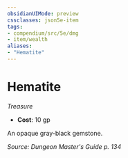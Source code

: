 ```yaml
---
obsidianUIMode: preview
cssclasses: json5e-item
tags:
- compendium/src/5e/dmg
- item/wealth
aliases: 
- "Hematite"
---
```

# Hematite
*Treasure*  

- **Cost**: 10 gp

An opaque gray-black gemstone.

*Source: Dungeon Master's Guide p. 134*